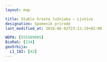 ```yaml
---
layout: map

title: Stablo hrasta lužnjaka – Ljutice
designation: Spomenik prirode
last_modified_at: 2018-06-02T23:12:19+02:00

WDPA: [555589005]
BioRaS: [234]
geoSrbija:
  L1_182: [42]
---
```

